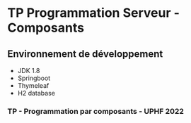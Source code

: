 # TP Programmation Serveur - Composants


## Environnement de développement

- JDK 1.8
- Springboot
- Thymeleaf
- H2 database

### TP - Programmation par composants - UPHF 2022


